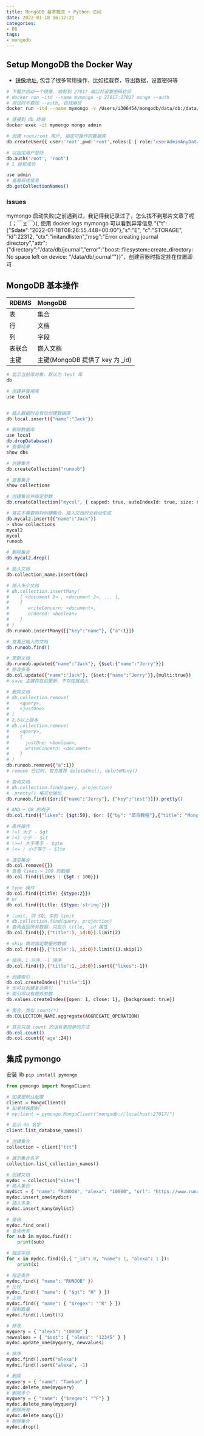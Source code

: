 ```yaml
---
title: MongoDB 基本概念 + Python 访问
date: 2022-01-18 16:12:21
categories:
- DB
tags:
- mongodb
---
```


## Setup MongoDB the Docker Way

* [镜像地址](https://hub.docker.com/_/mongo), 包含了很多常用操作，比如挂载卷，导出数据，设置密码等

```bash
# 下载并启动一个镜像, 映射到 27017 端口并设置密码访问
# docker run -itd --name mymongo -p 27017:27017 mongo --auth
# 测试时不要加 --auth, 自找麻烦
docker run -itd --name mymongo -v /Users/i306454/mongodb/data/db:/data/db -p 27017:27017 mongo

# 链接到 db 终端
docker exec -it mymongo mongo admin

# 创建 root/root 用户, 指定可操作的数据库
db.createUser({ user:'root',pwd:'root',roles:[ { role:'userAdminAnyDatabase', db: 'admin'},"readWriteAnyDatabase"]});

# 以指定用户登陆
db.auth('root', 'root')
# 1 授权成功

use admin
# 查看系统信息
db.getCollectionNames()
```

### Issues

mymongo 启动失败(之前遇到过，我记得我记录过了，怎么找不到那片文章了呢（；￣ェ￣）), 使用 docker logs mymongo 可以看到异常信息 "{"t":{"$date":"2022-01-18T08:26:55.448+00:00"},"s":"E",  "c":"STORAGE",  "id":22312,   "ctx":"initandlisten","msg":"Error creating journal directory","attr":{"directory":"/data/db/journal","error":"boost::filesystem::create_directory: No space left on device: \"/data/db/journal\""}}"，创建容器时指定挂在位置即可

## MongoDB 基本操作

| RDBMS  | MongoDB                         |
| :----- | :------------------------------ |
| 表     | 集合                            |
| 行     | 文档                            |
| 列     | 字段                            |
| 表联合 | 嵌入文档                        |
| 主键   | 主键(MongoDB 提供了 key 为 _id) |

```bash
# 显示当前库对象，默认为 test 库
db

# 创建并使用库
use local


# 插入数据时会自动创建数据库
db.local.insert({"name":"Jack"})

# 删除数据库
use local
db.dropDatabase()
# 查看结果
show dbs

# 创建集合
db.createCollection("runoob")

# 查看集合
show collections

# 创建集合并指定参数
db.createCollection("mycol", { capped: true, autoIndexId: true, size: 6142800, max: 10000})

# 其实不需要特别创建集合，插入文档时会自动生成
db.mycal2.insert({"name":"Jack"})
> show collections 
mycal2
mycol
runoob

# 删除集合
db.mycal2.drop()

# 插入文档
db.collection_name.insert(doc)

# 插入多个文档
# db.collection.insertMany(
#    [ <document 1> , <document 2>, ... ],
#    {
#       writeConcern: <document>,
#       ordered: <boolean>
#    }
# )
db.runoob.insertMany([{"key":"name"}, {"a":1}])

# 查看已插入的文档
db.runoob.find()

# 更新文档
db.runoob.update({"name":"Jack"}, {$set:{"name":"Jerry"}})
# 修改多条
db.col.update({"name":"Jack"}, {$set:{"name":"Jerry"}},{multi:true})
# save 主键存在就更新，不存在就插入

# 删除文档
# db.collection.remove(
#    <query>,
#    <justOne>
# )
# 2.6以上版本
# db.collection.remove(
#    <query>,
#    {
#      justOne: <boolean>,
#      writeConcern: <document>
#    }
# )
db.runoob.remove({"a":1})
# remove 已过时，官方推荐 deleteOne(), deleteMany()

# 查询文档
# db.collection.find(query, projection)
# .pretty() 格式化输出
db.runoob.find({$or:[{"name":"Jerry"}, {"key":"test"}]}).pretty()

# AND + OR 的例子
db.col.find({"likes": {$gt:50}, $or: [{"by": "菜鸟教程"},{"title": "MongoDB 教程"}]}).pretty()

# 条件操作
# (>) 大于 - $gt
# (<) 小于 - $lt
# (>=) 大于等于 - $gte
# (<= ) 小于等于 - $lte

# 清空集合
db.col.remove({})
# 查看 likes > 100 的数据
db.col.find({likes : {$gt : 100}})

# type 操作
db.col.find({title: {$type:2}})
# or
db.col.find({title: {$type:'string'}})

# limit, 同 SQL 中的 limit
# db.collection.find(query, projection)
# 查询返回所有数据，只显示 title, _id 属性
db.col.find({},{"title":1,_id:0}).limit(2)

# skip 跳过指定数量的数据
db.col.find({},{"title":1,_id:0}).limit(1).skip(1)

# 排序，1 升序，-1 降序
db.col.find({},{"title":1,_id:0}).sort({"likes":-1})

# 创建索引
db.col.createIndex({"title":1})
# 也可以创建复合索引
# 索引可以有额外参数
db.values.createIndex({open: 1, close: 1}, {background: true})

# 聚合，类似 count(*)
db.COLLECTION_NAME.aggregate(AGGREGATE_OPERATION)

# 其实只是 count 的话有更简单的方法
db.col.count()
db.col.count({'age':24})
```

## 集成 pymongo

安装 lib `pip install pymongo`

```python
from pymongo import MongoClient

# 如果是默认配置
client = MongoClient()
# 如果特殊配制
# myclient = pymongo.MongoClient("mongodb://localhost:27017/")

# 显示 db 名字
client.list_database_names()

# 创建集合
collection = client["ttt"]

# 展示集合名字
collection.list_collection_names()

# 创建文档
mydoc = collection["sites"]
# 插入集合
mydict = { "name": "RUNOOB", "alexa": "10000", "url": "https://www.runoob.com" }
mydoc.insert_one(mydict)
# 插入多条
mydoc.insert_many(mylist)

# 查询
mydoc.find_one()
# 查询所有
for sub in mydoc.find():
    print(sub)

# 指定字段
for x in mydoc.find({},{ "_id": 0, "name": 1, "alexa": 1 }): 
    print(x)

# 指定条件
mydoc.find({ "name": "RUNOOB" })
# 比较
mydoc.find({ "name": { "$gt": "H" } })
# 正则
mydoc.find({ "name": { "$regex": "^R" } })
# 限制数量
mydoc.find().limit(3)

# 修改
myquery = { "alexa": "10000" }
newvalues = { "$set": { "alexa": "12345" } }
mydoc.update_one(myquery, newvalues)

# 排序
mydoc.find().sort("alexa")
mydoc.find().sort("alexa", -1)

# 删除
myquery = { "name": "Taobao" }
mydoc.delete_one(myquery)
# 删除多个
myquery = { "name": {"$regex": "^F"} }
mydoc.delete_many(myquery)
# 删除所有
mydoc.delete_many({})
# 删除集合
mydoc.drop()
```